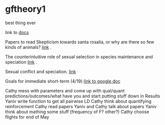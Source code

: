 # gftheory1
best thing ever

link to [docs](https://docs.google.com/document/d/18pdw5CttDYdg0V2INHVagD7uho_z5mFYnUFtDHbsCYY/edit)

Papers to read 
Skepticism towards santa rosalia, or why are there so few kinds of animals? [link](https://wp.biota.utoronto.ca/theseedsofscience/files/2015/05/Felsenstein-1981.pdf) . 

The counterintuitive role of sexual selection in species maintenance and speciation [link](https://www.pnas.org/content/111/22/8113) . 

Sexual conflict and speciation. [link](https://www.ncbi.nlm.nih.gov/pubmed/9533125)

Goals for immediate short-term (4/19) [link to google doc](https://docs.google.com/document/d/1c7v50N8wgPZeUhGdkkWxScgXnPjqjDlDxqpt6fnb2kA/edit) 

Cathy mess with parameters and come up with qual/quant predictions/outcomes/what have you
	and start putting stuff down in Results
Yaniv write function to get all pairwise LD
Cathy think about quantifying reinforcement
Cathy read papers
Yaniv and Cathy talk about papers
Yaniv think about mathing some stuff (frequency of F? other?)
Cathy choose flights for end of May
